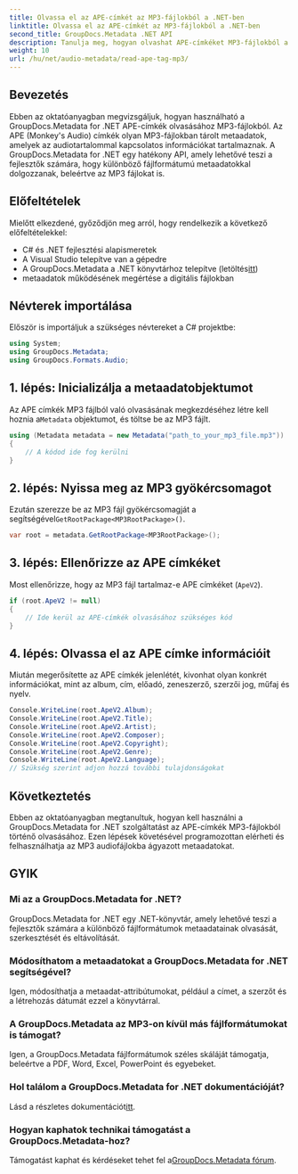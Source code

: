 ```yaml
---
title: Olvassa el az APE-címkét az MP3-fájlokból a .NET-ben
linktitle: Olvassa el az APE-címkét az MP3-fájlokból a .NET-ben
second_title: GroupDocs.Metadata .NET API
description: Tanulja meg, hogyan olvashat APE-címkéket MP3-fájlokból a GroupDocs.Metadata for .NET segítségével. Fedezze fel a metaadatok kinyerését C# nyelven lépésről lépésre.
weight: 10
url: /hu/net/audio-metadata/read-ape-tag-mp3/
---
```

## Bevezetés
Ebben az oktatóanyagban megvizsgáljuk, hogyan használható a GroupDocs.Metadata for .NET APE-címkék olvasásához MP3-fájlokból. Az APE (Monkey's Audio) címkék olyan MP3-fájlokban tárolt metaadatok, amelyek az audiotartalommal kapcsolatos információkat tartalmaznak. A GroupDocs.Metadata for .NET egy hatékony API, amely lehetővé teszi a fejlesztők számára, hogy különböző fájlformátumú metaadatokkal dolgozzanak, beleértve az MP3 fájlokat is.
## Előfeltételek
Mielőtt elkezdené, győződjön meg arról, hogy rendelkezik a következő előfeltételekkel:
- C# és .NET fejlesztési alapismeretek
- A Visual Studio telepítve van a gépedre
-  A GroupDocs.Metadata a .NET könyvtárhoz telepítve (letöltés[itt](https://releases.groupdocs.com/metadata/net/))
- metaadatok működésének megértése a digitális fájlokban

## Névterek importálása
Először is importáljuk a szükséges névtereket a C# projektbe:
```csharp
using System;
using GroupDocs.Metadata;
using GroupDocs.Formats.Audio;
```
## 1. lépés: Inicializálja a metaadatobjektumot
 Az APE címkék MP3 fájlból való olvasásának megkezdéséhez létre kell hoznia a`Metadata` objektumot, és töltse be az MP3 fájlt.
```csharp
using (Metadata metadata = new Metadata("path_to_your_mp3_file.mp3"))
{
    // A kódod ide fog kerülni
}
```
## 2. lépés: Nyissa meg az MP3 gyökércsomagot
 Ezután szerezze be az MP3 fájl gyökércsomagját a segítségével`GetRootPackage<MP3RootPackage>()`.
```csharp
var root = metadata.GetRootPackage<MP3RootPackage>();
```
## 3. lépés: Ellenőrizze az APE címkéket
Most ellenőrizze, hogy az MP3 fájl tartalmaz-e APE címkéket (`ApeV2`).
```csharp
if (root.ApeV2 != null)
{
    // Ide kerül az APE-címkék olvasásához szükséges kód
}
```
## 4. lépés: Olvassa el az APE címke információit
Miután megerősítette az APE címkék jelenlétét, kivonhat olyan konkrét információkat, mint az album, cím, előadó, zeneszerző, szerzői jog, műfaj és nyelv.
```csharp
Console.WriteLine(root.ApeV2.Album);
Console.WriteLine(root.ApeV2.Title);
Console.WriteLine(root.ApeV2.Artist);
Console.WriteLine(root.ApeV2.Composer);
Console.WriteLine(root.ApeV2.Copyright);
Console.WriteLine(root.ApeV2.Genre);
Console.WriteLine(root.ApeV2.Language);
// Szükség szerint adjon hozzá további tulajdonságokat
```

## Következtetés
Ebben az oktatóanyagban megtanultuk, hogyan kell használni a GroupDocs.Metadata for .NET szolgáltatást az APE-címkék MP3-fájlokból történő olvasásához. Ezen lépések követésével programozottan elérheti és felhasználhatja az MP3 audiofájlokba ágyazott metaadatokat.

## GYIK
### Mi az a GroupDocs.Metadata for .NET?
GroupDocs.Metadata for .NET egy .NET-könyvtár, amely lehetővé teszi a fejlesztők számára a különböző fájlformátumok metaadatainak olvasását, szerkesztését és eltávolítását.
### Módosíthatom a metaadatokat a GroupDocs.Metadata for .NET segítségével?
Igen, módosíthatja a metaadat-attribútumokat, például a címet, a szerzőt és a létrehozás dátumát ezzel a könyvtárral.
### A GroupDocs.Metadata az MP3-on kívül más fájlformátumokat is támogat?
Igen, a GroupDocs.Metadata fájlformátumok széles skáláját támogatja, beleértve a PDF, Word, Excel, PowerPoint és egyebeket.
### Hol találom a GroupDocs.Metadata for .NET dokumentációját?
 Lásd a részletes dokumentációt[itt](https://tutorials.groupdocs.com/metadata/net/).
### Hogyan kaphatok technikai támogatást a GroupDocs.Metadata-hoz?
 Támogatást kaphat és kérdéseket tehet fel a[GroupDocs.Metadata fórum](https://forum.groupdocs.com/c/metadata/14).